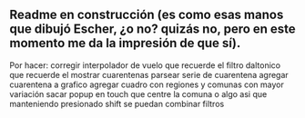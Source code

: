 ## Readme en construcción (es como esas manos que dibujó Escher, ¿o no? quizás no, pero en este momento me da la impresión de que sí).

Por hacer:
corregir interpolador de vuelo
que recuerde el filtro daltonico
que recuerde el mostrar cuarentenas
parsear serie de cuarentena
agregar cuarentena a grafico
agregar cuadro con regiones y comunas con mayor variación
sacar popup en touch
que centre la comuna o algo asi
que manteniendo presionado shift se puedan combinar filtros
